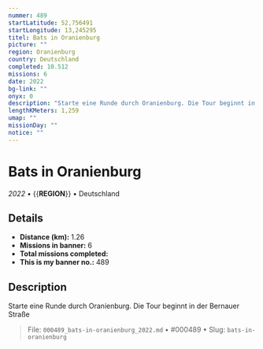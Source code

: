```yaml
---
nummer: 489
startLatitude: 52,756491
startLongitude: 13,245295
titel: Bats in Oranienburg
picture: ""
region: Oranienburg
country: Deutschland
completed: 10.512
missions: 6
date: 2022
bg-link: ""
onyx: 0
description: "Starte eine Runde durch Oranienburg. Die Tour beginnt in der Bernauer Straße"
lengthKMeters: 1,259
umap: ""
missionDay: ""
notice: ""
---
```

# Bats in Oranienburg

*2022* • {{__REGION__}} • Deutschland





## Details
- **Distance (km):** 1.26
- **Missions in banner:** 6
- **Total missions completed:** 
- **This is my banner no.:** 489



## Description
Starte eine Runde durch Oranienburg. Die Tour beginnt in der Bernauer Straße




> File: `000489_bats-in-oranienburg_2022.md` • #000489 • Slug: `bats-in-oranienburg`

